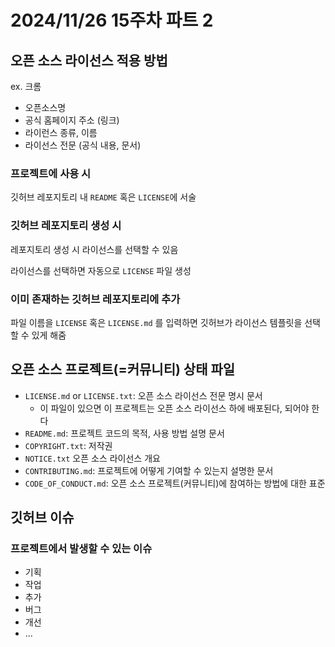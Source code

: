 # 2024/11/26 15주차 파트 2

## 오픈 소스 라이선스 적용 방법

ex. 크롬

- 오픈소스명
- 공식 홈페이지 주소 (링크)
- 라이런스 종류, 이름
- 라이선스 전문 (공식 내용, 문서)

### 프로젝트에 사용 시

깃허브 레포지토리 내 `README` 혹은 `LICENSE`에 서술

### 깃허브 레포지토리 생성 시

레포지토리 생성 시 라이선스를 선택할 수 있음

라이선스를 선택하면 자동으로 `LICENSE` 파일 생성

### 이미 존재하는 깃허브 레포지토리에 추가

파일 이름을 `LICENSE` 혹은 `LICENSE.md` 를 입력하면 깃허브가 라이선스 템플릿을 선택할 수 있게 해줌

## 오픈 소스 프로젝트(=커뮤니티) 상태 파일

- `LICENSE.md` or `LICENSE.txt`: 오픈 소스 라이선스 전문 명시 문서
  - 이 파일이 있으면 이 프로젝트는 오픈 소스 라이선스 하에 배포된다, 되어야 한다
- `README.md`: 프로젝트 코드의 목적, 사용 방법 설명 문서
- `COPYRIGHT.txt`: 저작권
- `NOTICE.txt` 오픈 소스 라이선스 개요
- `CONTRIBUTING.md`: 프로젝트에 어떻게 기여할 수 있는지 설명한 문서
- `CODE_OF_CONDUCT.md`: 오픈 소스 프로젝트(커뮤니티)에 참여하는 방법에 대한 표준

## 깃허브 이슈

### 프로젝트에서 발생할 수 있는 이슈

- 기획
- 작업
- 추가
- 버그
- 개선
- ...
